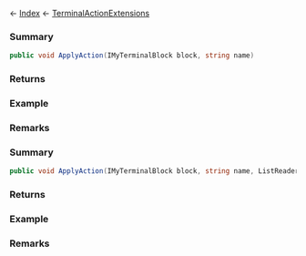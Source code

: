 ← [Index](Api-Index) ← [TerminalActionExtensions](Sandbox.Game.Gui.TerminalActionExtensions)

### Summary

```csharp
public void ApplyAction(IMyTerminalBlock block, string name)
```

### Returns

### Example

### Remarks

### Summary

```csharp
public void ApplyAction(IMyTerminalBlock block, string name, ListReader<T> parameters)
```

### Returns

### Example

### Remarks

